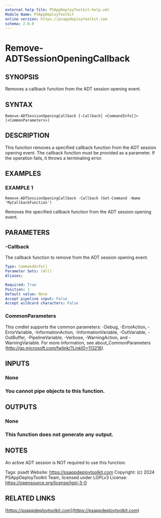 ```yaml
---
external help file: PSAppDeployToolkit-help.xml
Module Name: PSAppDeployToolkit
online version: https://psappdeploytoolkit.com
schema: 2.0.0
---
```


# Remove-ADTSessionOpeningCallback

## SYNOPSIS
Removes a callback function from the ADT session opening event.

## SYNTAX

```
Remove-ADTSessionOpeningCallback [-Callback] <CommandInfo[]> [<CommonParameters>]
```

## DESCRIPTION
This function removes a specified callback function from the ADT session opening event.
The callback function must be provided as a parameter.
If the operation fails, it throws a terminating error.

## EXAMPLES

### EXAMPLE 1
```
Remove-ADTSessionOpeningCallback -Callback (Get-Command -Name 'MyCallbackFunction')
```

Removes the specified callback function from the ADT session opening event.

## PARAMETERS

### -Callback
The callback function to remove from the ADT session opening event.

```yaml
Type: CommandInfo[]
Parameter Sets: (All)
Aliases:

Required: True
Position: 1
Default value: None
Accept pipeline input: False
Accept wildcard characters: False
```

### CommonParameters
This cmdlet supports the common parameters: -Debug, -ErrorAction, -ErrorVariable, -InformationAction, -InformationVariable, -OutVariable, -OutBuffer, -PipelineVariable, -Verbose, -WarningAction, and -WarningVariable.
For more information, see about_CommonParameters (http://go.microsoft.com/fwlink/?LinkID=113216).

## INPUTS

### None
### You cannot pipe objects to this function.
## OUTPUTS

### None
### This function does not generate any output.
## NOTES
An active ADT session is NOT required to use this function.

Tags: psadt
Website: https://psappdeploytoolkit.com
Copyright: (c) 2024 PSAppDeployToolkit Team, licensed under LGPLv3
License: https://opensource.org/license/lgpl-3-0

## RELATED LINKS

[https://psappdeploytoolkit.com](https://psappdeploytoolkit.com)


